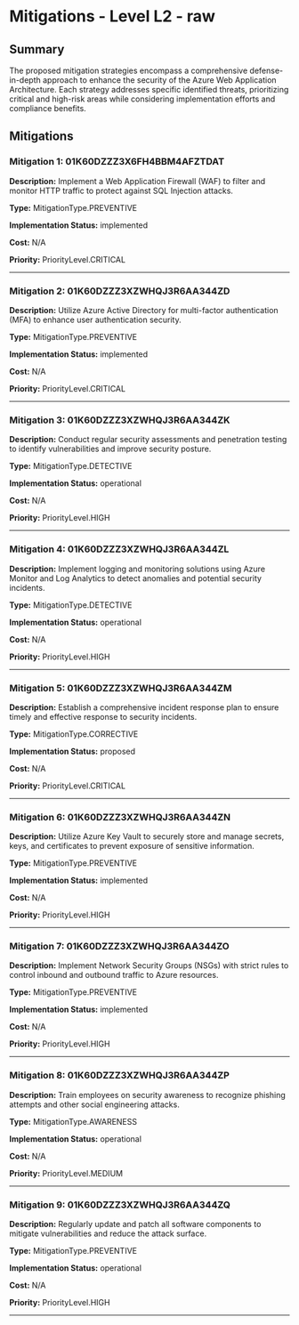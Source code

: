 # Mitigations - Level L2 - raw

## Summary

The proposed mitigation strategies encompass a comprehensive defense-in-depth approach to enhance the security of the Azure Web Application Architecture. Each strategy addresses specific identified threats, prioritizing critical and high-risk areas while considering implementation efforts and compliance benefits.

## Mitigations

### Mitigation 1: 01K60DZZZ3X6FH4BBM4AFZTDAT

**Description:** Implement a Web Application Firewall (WAF) to filter and monitor HTTP traffic to protect against SQL Injection attacks.

**Type:** MitigationType.PREVENTIVE

**Implementation Status:** implemented

**Cost:** N/A

**Priority:** PriorityLevel.CRITICAL

---

### Mitigation 2: 01K60DZZZ3XZWHQJ3R6AA344ZD

**Description:** Utilize Azure Active Directory for multi-factor authentication (MFA) to enhance user authentication security.

**Type:** MitigationType.PREVENTIVE

**Implementation Status:** implemented

**Cost:** N/A

**Priority:** PriorityLevel.CRITICAL

---

### Mitigation 3: 01K60DZZZ3XZWHQJ3R6AA344ZK

**Description:** Conduct regular security assessments and penetration testing to identify vulnerabilities and improve security posture.

**Type:** MitigationType.DETECTIVE

**Implementation Status:** operational

**Cost:** N/A

**Priority:** PriorityLevel.HIGH

---

### Mitigation 4: 01K60DZZZ3XZWHQJ3R6AA344ZL

**Description:** Implement logging and monitoring solutions using Azure Monitor and Log Analytics to detect anomalies and potential security incidents.

**Type:** MitigationType.DETECTIVE

**Implementation Status:** operational

**Cost:** N/A

**Priority:** PriorityLevel.HIGH

---

### Mitigation 5: 01K60DZZZ3XZWHQJ3R6AA344ZM

**Description:** Establish a comprehensive incident response plan to ensure timely and effective response to security incidents.

**Type:** MitigationType.CORRECTIVE

**Implementation Status:** proposed

**Cost:** N/A

**Priority:** PriorityLevel.CRITICAL

---

### Mitigation 6: 01K60DZZZ3XZWHQJ3R6AA344ZN

**Description:** Utilize Azure Key Vault to securely store and manage secrets, keys, and certificates to prevent exposure of sensitive information.

**Type:** MitigationType.PREVENTIVE

**Implementation Status:** implemented

**Cost:** N/A

**Priority:** PriorityLevel.HIGH

---

### Mitigation 7: 01K60DZZZ3XZWHQJ3R6AA344ZO

**Description:** Implement Network Security Groups (NSGs) with strict rules to control inbound and outbound traffic to Azure resources.

**Type:** MitigationType.PREVENTIVE

**Implementation Status:** implemented

**Cost:** N/A

**Priority:** PriorityLevel.HIGH

---

### Mitigation 8: 01K60DZZZ3XZWHQJ3R6AA344ZP

**Description:** Train employees on security awareness to recognize phishing attempts and other social engineering attacks.

**Type:** MitigationType.AWARENESS

**Implementation Status:** operational

**Cost:** N/A

**Priority:** PriorityLevel.MEDIUM

---

### Mitigation 9: 01K60DZZZ3XZWHQJ3R6AA344ZQ

**Description:** Regularly update and patch all software components to mitigate vulnerabilities and reduce the attack surface.

**Type:** MitigationType.PREVENTIVE

**Implementation Status:** operational

**Cost:** N/A

**Priority:** PriorityLevel.HIGH

---

